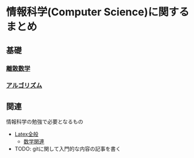 # 情報科学(Computer Science)に関するまとめ

## 基礎

### [離散数学](https://github.com/diohabara/computerScience/tree/master/discreteMath/overview)

### [アルゴリズム](https://github.com/diohabara/computerScience/tree/master/algorithm/overview)

## 関連

情報科学の勉強で必要となるもの

- [Latex全般](https://en.wikibooks.org/wiki/LaTeX)
  - [数学関連](https://en.wikibooks.org/wiki/LaTeX/Mathematics)
- TODO: gitに関して入門的な内容の記事を書く
